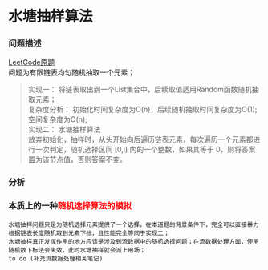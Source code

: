 # 水塘抽样算法
### 问题描述  
[LeetCode原题]("https://leetcode-cn.com/problems/linked-list-random-node/")  
问题为有限链表均匀随机抽取一个元素； 
> 实现一： 将链表取出到一个List集合中，后续取值适用Random函数随机抽取元素；  
> 复杂度分析： 初始化时间复杂度为O(n)，后续随机抽取时间复杂度为O(1);空间复杂度为O(n);  
> 实现二： 水塘抽样算法  
> 放弃初始化，抽样时，从头开始向后遍历链表元素，每次遍历一个元素都进行一次判定，随机选择区间 [0,i) 内的一个整数，如果其等于 0，则将答案置为该节点值，否则答案不变。  

### 分析
### 本质上的一种<font color=red>随机选择算法的模拟</font>

    水塘抽样问题只是为随机选择元素提供了一个选择，在本道题的背景条件下，完全可以直接暴力根据链表长度随机取到元素下标，且性能完全等同于实现二；
    水塘抽样真正发挥作用的地方应该是涉及到流数据中的随机选择问题；在流数据处理方面，使用随机数下标法会失效，此时水塘抽样就会派上用场；
    to do (补充流数据处理相关笔记)
